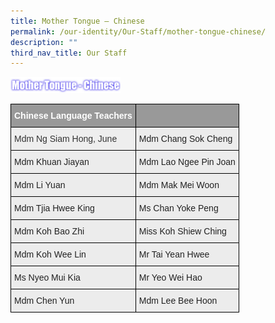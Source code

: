 ```yaml
---
title: Mother Tongue – Chinese
permalink: /our-identity/Our-Staff/mother-tongue-chinese/
description: ""
third_nav_title: Our Staff
---
```

<img src="/images/MTL%20Chinese.png" 
     style="width:35%">


<style type="text/css">
.tg  {border-collapse:collapse;border-spacing:0;margin:0px auto;}
.tg td{border-color:black;border-style:solid;border-width:1px;font-family:Arial, sans-serif;font-size:14px;
  overflow:hidden;padding:10px 5px;word-break:normal;}
.tg th{border-color:black;border-style:solid;border-width:1px;font-family:Arial, sans-serif;font-size:14px;
  font-weight:normal;overflow:hidden;padding:10px 5px;word-break:normal;}
.tg .tg-fxx4{background-color:#ECECEC;color:#222;text-align:left;vertical-align:middle}
.tg .tg-ge7e{background-color:#EEE;color:#333;text-align:left;vertical-align:top}
.tg .tg-emg8{background-color:#ECECEC;color:#222;text-align:left;vertical-align:top}
.tg .tg-e6w6{background-color:#999;color:#FFF;font-weight:bold;text-align:left;vertical-align:middle}
</style>
<table class="tg">
<tbody>
  <tr>
    <td class="tg-e6w6"><span style="color:#FFF;background-color:#999">Chinese Language Teachers</span></td>
    <td class="tg-e6w6"></td>
  </tr>
  <tr>
    <td class="tg-ge7e"><span style="color:#333;background-color:#EEE">Mdm Ng Siam Hong, June</span></td>
    <td class="tg-fxx4"><span style="color:#222">Mdm Chang Sok Cheng</span></td>
  </tr>
  <tr>
    <td class="tg-fxx4"><span style="color:#222">Mdm Khuan Jiayan</span></td>
    <td class="tg-fxx4"><span style="color:#222">Mdm Lao Ngee Pin Joan</span></td>
  </tr>
  <tr>
    <td class="tg-fxx4"><span style="color:#222">Mdm Li Yuan</span></td>
    <td class="tg-fxx4"><span style="color:#222">Mdm Mak Mei Woon</span></td>
  </tr>
  <tr>
    <td class="tg-fxx4"><span style="color:#222">Mdm Tjia Hwee King</span></td>
    <td class="tg-fxx4"><span style="color:#222">Ms Chan Yoke Peng</span></td>
  </tr>
  <tr>
    <td class="tg-fxx4"><span style="color:#222">Mdm Koh Bao Zhi</span></td>
    <td class="tg-fxx4"><span style="color:#222">Miss Koh Shiew Ching</span></td>
  </tr>
  <tr>
    <td class="tg-fxx4"><span style="color:#222">Mdm Koh Wee Lin</span></td>
    <td class="tg-fxx4"><span style="color:#222">Mr Tai Yean Hwee</span></td>
  </tr>
  <tr>
    <td class="tg-fxx4"><span style="color:#222">Ms Nyeo Mui Kia</span></td>
    <td class="tg-fxx4"><span style="color:#222">Mr Yeo Wei Hao</span></td>
  </tr>
  <tr>
    <td class="tg-emg8">Mdm Chen Yun<span style="color:#222"> </span></td>
    <td class="tg-fxx4"><span style="color:#222">Mdm Lee Bee Hoon </span></td>
  </tr>
</tbody>
</table>